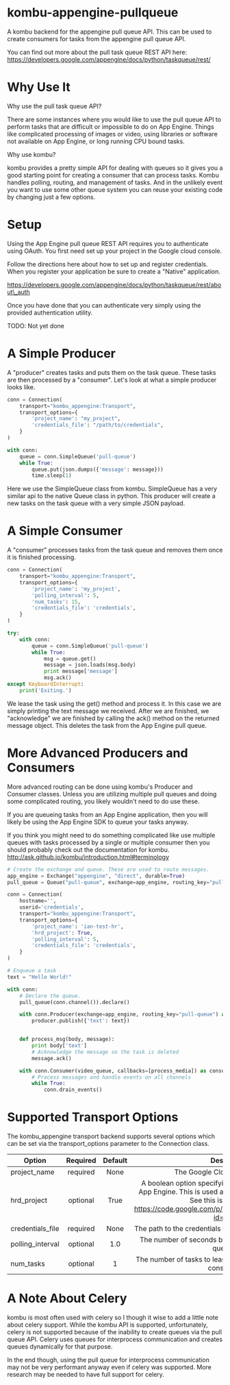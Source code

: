 kombu-appengine-pullqueue
=========================

A kombu backend for the appengine pull queue API. This can be used to create
consumers for tasks from the appengine pull queue API. 

You can find out more about the pull task queue REST API here:
https://developers.google.com/appengine/docs/python/taskqueue/rest/

Why Use It
=======================

Why use the pull task queue API?

There are some instances where you would like to use the pull queue API to
perform tasks that are difficult or impossible to do on App Engine. Things
like complicated processing of images or video, using libraries or software
not available on App Engine, or long running CPU bound tasks.

Why use kombu?

kombu provides a pretty simple API for dealing with queues so it gives you
a good starting point for creating a consumer that can process tasks. Kombu
handles polling, routing, and management of tasks. And in the unlikely event
you want to use some other queue system you can reuse your existing code by
changing just a few options.

Setup
=======================

Using the App Engine pull queue REST API requires you to authenticate using
OAuth. You first need set up your project in the Google cloud console.

Follow the directions here about how to set up and register credentials.  When
you register your application be sure to create a "Native" application.

https://developers.google.com/appengine/docs/python/taskqueue/rest/about\_auth

Once you have done that you can authenticate very simply using the provided
authentication utility.

TODO: Not yet done

A Simple Producer 
=======================

A "producer" creates tasks and puts them on the task queue. These tasks are
then processed by a "consumer". Let's look at what a simple producer looks
like.

```python
conn = Connection(
    transport="kombu_appengine:Transport",
    transport_options={
        'project_name': "my_project",
        'credentials_file': "/path/to/credentials",
    }
)

with conn:
    queue = conn.SimpleQueue('pull-queue')
    while True:
        queue.put(json.dumps({'message': message}))
        time.sleep(1)
```

Here we use the SimpleQueue class from kombu. SimpleQueue has a very similar
api to the native Queue class in python. This producer will create a new tasks
on the task queue with a very simple JSON payload.

A Simple Consumer
=======================

A "consumer" processes tasks from the task queue and removes them once it is
finished processing.

```python
conn = Connection(
    transport="kombu_appengine:Transport",
    transport_options={
        'project_name': 'my_project',
        'polling_interval': 5,
        'num_tasks': 15,
        'credentials_file': 'credentials',
    }
)

try:
    with conn:
        queue = conn.SimpleQueue('pull-queue')
        while True:
            msg = queue.get()
            message = json.loads(msg.body)
            print message['message']
            msg.ack()
except KeyboardInterrupt:
    print('Exiting.')
```

We lease the task using the get() method and process it. In this case we are
simply printing the text message we received. After we are finished, we
"acknowledge" we are finished by calling the ack() method on the returned
message object. This deletes the task from the App Engine pull queue.

More Advanced Producers and Consumers
===========================================

More advanced routing can be done using kombu's Producer and Consumer classes.
Unless you are utilizing multiple pull queues and doing some complicated
routing, you likely wouldn't need to do use these.

If you are queueing tasks from an App Engine application, then you will likely
be using the App Engine SDK to queue your tasks anyway.

If you think you might need to do something complicated like use multiple
queues with tasks processed by a single or multiple consumer then you should
probably check out the documentation for kombu.
http://ask.github.io/kombu/introduction.html#terminology

```python
# Create the exchange and queue. These are used to route messages.
app_engine = Exchange("appengine", "direct", durable=True)
pull_queue = Queue("pull-queue", exchange=app_engine, routing_key="pull-queue")

conn = Connection(
    hostname='',
    userid='credentials',
    transport="kombu_appengine:Transport",
    transport_options={
        'project_name': 'ian-test-hr',
        'hrd_project': True,
        'polling_interval': 5,
        'credentials_file': 'credentials',
    }
)

# Enqueue a task
text = "Hello World!"

with conn:
    # Declare the queue.
    pull_queue(conn.channel()).declare()

    with conn.Producer(exchange=app_engine, routing_key="pull-queue") as producer:
        producer.publish({'text': text})


    def process_msg(body, message):
        print body['text']
        # Acknowledge the message so the task is deleted
        message.ack()

    with conn.Consumer(video_queue, callbacks=[process_media]) as consumer:
        # Process messages and handle events on all channels
        while True:
            conn.drain_events()
```

Supported Transport Options
=============================

The kombu\_appengine transport backend supports several options which can be
set via the transport\_options parameter to the Connection class.

| Option            | Required | Default | Description                                                              |
| ----------------- |:--------:|:-------:|:------------------------------------------------------------------------:|
| project\_name     | required | None    | The Google Cloud Console project                                         |
| hrd\_project      | optional | True    | A boolean option specifying if the app is an HRD app in App Engine. This is used as a workaround for API issues. See this issue for details: https://code.google.com/p/googleappengine/issues/detail?id=10199 |
| credentials\_file | required | None    | The path to the credentials file created after authenticating.           |
| polling\_interval | optional | 1.0     | The number of seconds between polling calls to the pull queue API.       |
| num\_tasks        | optional | 1       | The number of tasks to lease at once and buffer locally for consumption. |

A Note About Celery
=======================

kombu is most often used with celery so I though it wise to add a little note
about celery support. While the kombu API is supported, unfortunately, celery
is not supported because of the inability to create queues via the pull queue
API. Celery uses queues for interprocess communication and creates queues
dynamically for that purpose.

In the end though, using the pull queue for interprocess communication may not
be very performant anyway even if celery was supported. More research may be
needed to have full support for celery.
